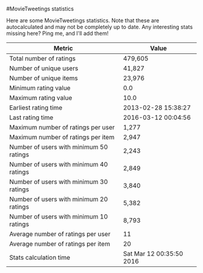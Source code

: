 #MovieTweetings statistics

Here are some MovieTweetings statistics. Note that these are autocalculated and may not be completely up to date. Any interesting stats missing here? Ping me, and I'll add them!

Metric | Value
--- | ---
Total number of ratings                 | 479,605
Number of unique users                  | 41,827
Number of unique items                  | 23,976
Minimum rating value                    | 0.0
Maximum rating value                    | 10.0
Earliest rating time                    | 2013-02-28 15:38:27
Last rating time                        | 2016-03-12 00:04:56
Maximum number of ratings per user      | 1,277
Maximum number of ratings per item      | 2,947
Number of users with minimum 50 ratings | 2,243
Number of users with minimum 40 ratings | 2,849
Number of users with minimum 30 ratings | 3,840
Number of users with minimum 20 ratings | 5,382
Number of users with minimum 10 ratings | 8,793
Average number of ratings per user      | 11
Average number of ratings per item      | 20
Stats calculation time                  | Sat Mar 12 00:35:50 2016

